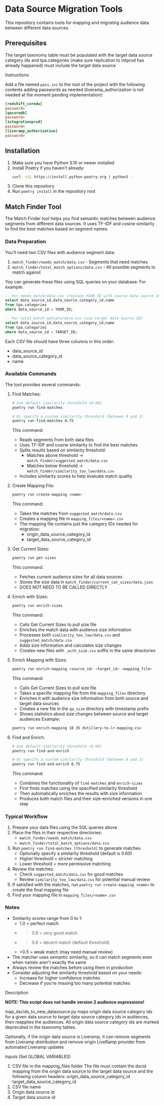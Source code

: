 # Data Source Migration Tools

This repository contains tools for mapping and migrating audience data between different data sources.

## Prerequisites
The target taxonomy table must be populated with the target data source category ids and tpa.categories (make sure replication to intprod has already happened) must include the target data source

Instructions

Add a file named `pass.ini` to the root of the project with the following contents adding passwords as needed (liveramp_authorization is not needed at the moment pending implementation):

```ini
[redshift_coredw]
password=
[qacoredb]
password=
[integrationprod]
password=
[liveramp_authorization]
password=
```

## Installation

1. Make sure you have Python 3.10 or newer installed
2. Install Poetry if you haven't already:
   ```bash
   curl -sSL https://install.python-poetry.org | python3 -
   ```
3. Clone this repository
4. Run `poetry install` in the repository root

## Match Finder Tool

The Match Finder tool helps you find semantic matches between audience segments from different data sources. It uses TF-IDF and cosine similarity to find the best matches based on segment names.

### Data Preparation

You'll need two CSV files with audience segment data:

1. `match_finder/needs_match/data.csv` - Segments that need matches
2. `match_finder/total_match_options/data.csv` - All possible segments to match against

You can generate these files using SQL queries on your database. For example:

```sql
-- For needs_match/data.csv (replace YOUR_ID with source data source ID)
select data_source_id,data_source_category_id,name 
from tpa.categories
where data_source_id = YOUR_ID;

-- For total_match_options/data.csv (use target data source ID)
select data_source_id,data_source_category_id,name 
from tpa.categories
where data_source_id = TARGET_ID;
```

Each CSV file should have three columns in this order:
- data_source_id
- data_source_category_id
- name

### Available Commands

The tool provides several commands:

1. Find Matches:
   ```bash
   # Use default similarity threshold (0.60)
   poetry run find-matches

   # Or specify a custom similarity threshold (between 0 and 1)
   poetry run find-matches 0.75
   ```
   This command:
   - Reads segments from both data files
   - Uses TF-IDF and cosine similarity to find the best matches
   - Splits results based on similarity threshold:
     - Matches above threshold → `match_finder/suggested_match/data.csv`
     - Matches below threshold → `match_finder/similarity_too_low/data.csv`
   - Includes similarity scores to help evaluate match quality

2. Create Mapping File:
   ```bash
   poetry run create-mapping <name>
   ```
   This command:
   - Takes the matches from `suggested_match/data.csv`
   - Creates a mapping file in `mapping_files/<name>.csv`
   - The mapping file contains just the category IDs needed for migration:
     - origin_data_source_category_id
     - target_data_source_category_id

3. Get Current Sizes:
   ```bash
   poetry run get-sizes
   ```
   This command:
   - Fetches current audience sizes for all data sources
   - Stores the size data in `match_finder/current_cat_sizes/data.json`
   - DOES NOT NEED TO BE CALLED DIRECTLY

4. Enrich with Sizes:
   ```bash
   poetry run enrich-sizes
   ```
   This command:
   - Calls Get Current Sizes to pull size file
   - Enriches the match data with audience size information
   - Processes both `similarity_too_low/data.csv` and `suggested_match/data.csv`
   - Adds size information and calculates size changes
   - Creates new files with `_with_size.csv` suffix in the same directories

5. Enrich Mapping with Sizes:
   ```bash
   poetry run enrich-mapping <source_id> <target_id> <mapping_file>
   ```
   This command:
   - Calls Get Current Sizes to pull size file
   - Takes a specific mapping file from the `mapping_files` directory
   - Enriches it with audience size information from both source and target data sources
   - Creates a new file in the `qa_size` directory with timestamp prefix
   - Shows statistics about size changes between source and target audiences
   Example:
   ```bash
   poetry run enrich-mapping 18 35 dstillery-to-lr-mapping.csv
   ```

6. Find and Enrich:
   ```bash
   # Use default similarity threshold (0.60)
   poetry run find-and-enrich

   # Or specify a custom similarity threshold (between 0 and 1)
   poetry run find-and-enrich 0.75
   ```
   This command:
   - Combines the functionality of `find-matches` and `enrich-sizes`
   - First finds matches using the specified similarity threshold
   - Then automatically enriches the results with size information
   - Produces both match files and their size-enriched versions in one step

### Typical Workflow

1. Prepare your data files using the SQL queries above
2. Place the files in their respective directories:
   - `match_finder/needs_match/data.csv`
   - `match_finder/total_match_options/data.csv`
3. Run `poetry run find-matches [threshold]` to generate matches
   - Optionally specify a similarity threshold (default is 0.60)
   - Higher threshold = stricter matching
   - Lower threshold = more permissive matching
4. Review the matches:
   - Check `suggested_match/data.csv` for good matches
   - Review `similarity_too_low/data.csv` for potential manual review
5. If satisfied with the matches, run `poetry run create-mapping <name>` to create the final mapping file
6. Find your mapping file in `mapping_files/<name>.csv`

### Notes

- Similarity scores range from 0 to 1:
  - 1.0 = perfect match
  - >0.8 = very good match
  - >0.6 = decent match (default threshold)
  - <0.5 = weak match (may need manual review)
- The matcher uses semantic similarity, so it can match segments even when names aren't exactly the same
- Always review the matches before using them in production
- Consider adjusting the similarity threshold based on your needs:
  - Increase for higher confidence matches
  - Decrease if you're missing too many potential matches

Description

**NOTE: This script does not handle version 2 audience expressions!**

map_dscids_to_new_datasource.py maps origin data source category ids for a given data source to target data source category ids in audiences, then reapplies the audiences.
All origin data source category ids are marked deprecated in the taxonomy tables.

Optionally, if the origin data source is Liveramp, it can remove segments from Liveramp distribution and remove origin LiveRamp provider from automated Liveramp updates

Inputs (Set GLOBAL VARIABLES)
1. CSV file in the mapping_files folder
   The file must contain the dscid mapping from the origin data source to the target data source and the following
   column headers:
   origin_data_source_category_id
   target_data_source_category_id
2. CSV file name
3. Origin data source id
4. Target data source id



